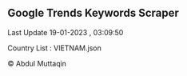 

## Google Trends Keywords Scraper 
 
Last Update 19-01-2023 , 03:09:50

Country List :
VIETNAM.json



© Abdul Muttaqin 
